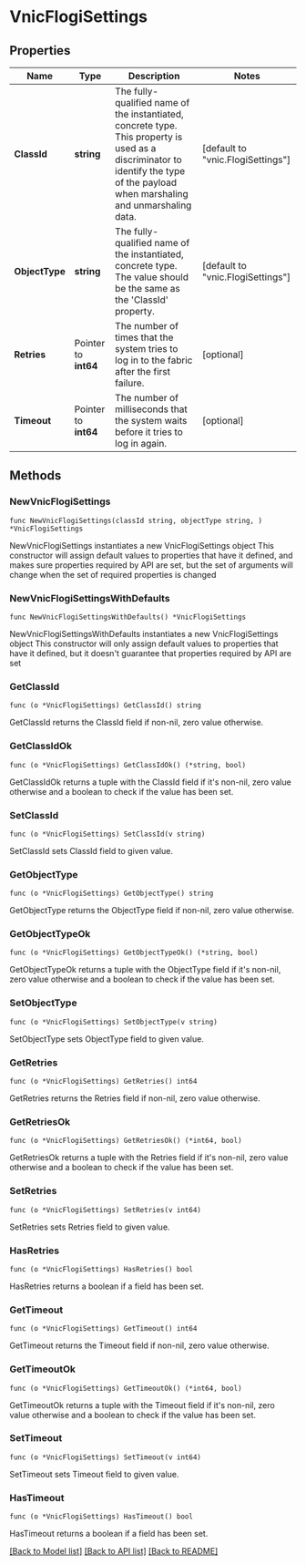 # VnicFlogiSettings

## Properties

Name | Type | Description | Notes
------------ | ------------- | ------------- | -------------
**ClassId** | **string** | The fully-qualified name of the instantiated, concrete type. This property is used as a discriminator to identify the type of the payload when marshaling and unmarshaling data. | [default to "vnic.FlogiSettings"]
**ObjectType** | **string** | The fully-qualified name of the instantiated, concrete type. The value should be the same as the &#39;ClassId&#39; property. | [default to "vnic.FlogiSettings"]
**Retries** | Pointer to **int64** | The number of times that the system tries to log in to the fabric after the first failure. | [optional] 
**Timeout** | Pointer to **int64** | The number of milliseconds that the system waits before it tries to log in again. | [optional] 

## Methods

### NewVnicFlogiSettings

`func NewVnicFlogiSettings(classId string, objectType string, ) *VnicFlogiSettings`

NewVnicFlogiSettings instantiates a new VnicFlogiSettings object
This constructor will assign default values to properties that have it defined,
and makes sure properties required by API are set, but the set of arguments
will change when the set of required properties is changed

### NewVnicFlogiSettingsWithDefaults

`func NewVnicFlogiSettingsWithDefaults() *VnicFlogiSettings`

NewVnicFlogiSettingsWithDefaults instantiates a new VnicFlogiSettings object
This constructor will only assign default values to properties that have it defined,
but it doesn't guarantee that properties required by API are set

### GetClassId

`func (o *VnicFlogiSettings) GetClassId() string`

GetClassId returns the ClassId field if non-nil, zero value otherwise.

### GetClassIdOk

`func (o *VnicFlogiSettings) GetClassIdOk() (*string, bool)`

GetClassIdOk returns a tuple with the ClassId field if it's non-nil, zero value otherwise
and a boolean to check if the value has been set.

### SetClassId

`func (o *VnicFlogiSettings) SetClassId(v string)`

SetClassId sets ClassId field to given value.


### GetObjectType

`func (o *VnicFlogiSettings) GetObjectType() string`

GetObjectType returns the ObjectType field if non-nil, zero value otherwise.

### GetObjectTypeOk

`func (o *VnicFlogiSettings) GetObjectTypeOk() (*string, bool)`

GetObjectTypeOk returns a tuple with the ObjectType field if it's non-nil, zero value otherwise
and a boolean to check if the value has been set.

### SetObjectType

`func (o *VnicFlogiSettings) SetObjectType(v string)`

SetObjectType sets ObjectType field to given value.


### GetRetries

`func (o *VnicFlogiSettings) GetRetries() int64`

GetRetries returns the Retries field if non-nil, zero value otherwise.

### GetRetriesOk

`func (o *VnicFlogiSettings) GetRetriesOk() (*int64, bool)`

GetRetriesOk returns a tuple with the Retries field if it's non-nil, zero value otherwise
and a boolean to check if the value has been set.

### SetRetries

`func (o *VnicFlogiSettings) SetRetries(v int64)`

SetRetries sets Retries field to given value.

### HasRetries

`func (o *VnicFlogiSettings) HasRetries() bool`

HasRetries returns a boolean if a field has been set.

### GetTimeout

`func (o *VnicFlogiSettings) GetTimeout() int64`

GetTimeout returns the Timeout field if non-nil, zero value otherwise.

### GetTimeoutOk

`func (o *VnicFlogiSettings) GetTimeoutOk() (*int64, bool)`

GetTimeoutOk returns a tuple with the Timeout field if it's non-nil, zero value otherwise
and a boolean to check if the value has been set.

### SetTimeout

`func (o *VnicFlogiSettings) SetTimeout(v int64)`

SetTimeout sets Timeout field to given value.

### HasTimeout

`func (o *VnicFlogiSettings) HasTimeout() bool`

HasTimeout returns a boolean if a field has been set.


[[Back to Model list]](../README.md#documentation-for-models) [[Back to API list]](../README.md#documentation-for-api-endpoints) [[Back to README]](../README.md)


